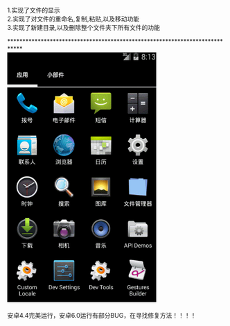1.实现了文件的显示<br>
2.实现了对文件的重命名,复制,粘贴,以及移动功能<br>
3.实现了新建目录,以及删除整个文件夹下所有文件的功能<br>


****************************************************************************<br>
![image](demo.gif)
<br>
<br>
安卓4.4完美运行，安卓6.0运行有部分BUG，在寻找修复方法！！！！
